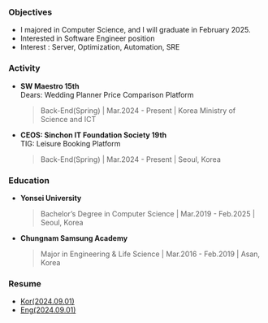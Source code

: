### Objectives
- I majored in Computer Science, and I will graduate in February 2025.
- Interested in Software Engineer position
- Interest : Server, Optimization, Automation, SRE


### Activity

- **SW Maestro 15th**  
  Dears: Wedding Planner Price Comparison Platform
  > Back-End(Spring) | Mar.2024 - Present | Korea Ministry of Science and ICT  
  

- **CEOS: Sinchon IT Foundation Society 19th**  
  TIG: Leisure Booking Platform
  > Back-End(Spring) | Mar.2024 - Present | Seoul, Korea  

### Education

- **Yonsei University**
  > Bachelor’s Degree in Computer Science | Mar.2019 - Feb.2025 | Seoul, Korea

- **Chungnam Samsung Academy**
  > Major in Engineering & Life Science | Mar.2016 - Feb.2019 | Asan, Korea


### Resume
- [Kor(2024.09.01)](https://drive.google.com/file/d/1MZtPDXsVovSosgPzwYtZiI2XSb4UlREU/view?usp=sharing)
- [Eng(2024.09.01)](https://drive.google.com/file/d/1_ycFA8anxI-NaEdn9dfmgt61ICTX1t7e/view?usp=sharing)
